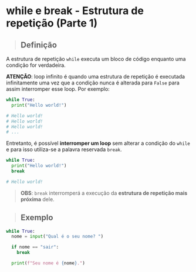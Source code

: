 # while e break - Estrutura de repetição (Parte 1)

> ## **Definição**

A estrutura de repetição `while` executa um bloco de código enquanto uma condição for verdadeira.

**ATENÇÃO**: loop infinito é quando uma estrutura de repetição é executada infinitamente uma vez que a condição nunca é alterada para `False` para assim interromper esse loop. Por exemplo:

```python
while True:
  print("Hello world!")

# Hello world!
# Hello world!
# Hello world!
# ...
```

Entretanto, é possível **interromper um loop** sem alterar a condição do `while` e para isso utiliza-se a palavra reservada `break`.

```python
while True:
  print("Hello world!")
  break

# Hello world!
```

> **OBS**: `break` interromperá a execução da **estrutura de repetição mais próxima** dele.

> ## **Exemplo**

```python
while True:
  nome = input("Qual é o seu nome? ")

  if nome == "sair":
    break

  print(f"Seu nome é {nome}.")
```